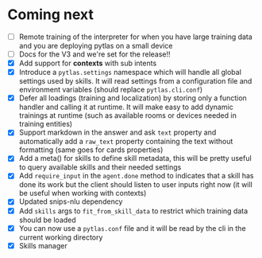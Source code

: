 Coming next
===

- [ ] Remote training of the interpreter for when you have large training data and you are deploying pytlas on a small device
- [ ] Docs for the V3 and we're set for the release!!
- [x] Add support for **contexts** with sub intents
- [x] Introduce a `pytlas.settings` namespace which will handle all global settings used by skills. It will read settings from a configuration file and environment variables (should replace `pytlas.cli.conf`)
- [x] Defer all loadings (training and localization) by storing only a function handler and calling it at runtime. It will make easy to add dynamic trainings at runtime (such as available rooms or devices needed in training entities)
- [x] Support markdown in the answer and ask `text` property and automatically add a `raw_text` property containing the text without formatting (same goes for cards properties)
- [x] Add a meta() for skills to define skill metadata, this will be pretty useful to query available skills and their needed settings
- [x] Add `require_input` in the `agent.done` method to indicates that a skill has done its work but the client should listen to user inputs right now (it will be useful when working with contexts)
- [x] Updated snips-nlu dependency
- [x] Add `skills` args to `fit_from_skill_data` to restrict which training data should be loaded
- [x] You can now use a `pytlas.conf` file and it will be read by the cli in the current working directory
- [x] Skills manager
